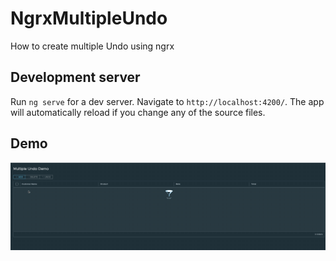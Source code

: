 # NgrxMultipleUndo

How to create multiple Undo using ngrx

## Development server

Run `ng serve` for a dev server. Navigate to `http://localhost:4200/`. The app will automatically reload if you change any of the source files.

## Demo
![Consumer](/src/assets/multiple-undo.gif)